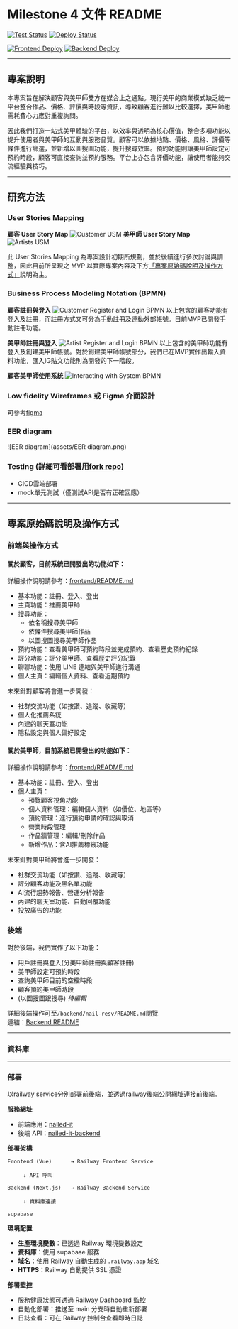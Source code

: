 # Milestone 4 文件 README

[![Test Status](https://github.com/yunn0123/nail-it/actions/workflows/tests.yml/badge.svg)](https://github.com/yunn0123/nail-it/actions/workflows/railway-deploy-test.yml)
[![Deploy Status](https://github.com/yunn0123/nail-it/actions/workflows/railway-deploy-test.yml/badge.svg)](https://github.com/yunn0123/nail-it/actions/workflows/railway-deploy-test.yml)

[![Frontend Deploy](https://img.shields.io/badge/Frontend-Deployed-brightgreen)](https://nail-it-frontend.up.railway.app)
[![Backend Deploy](https://img.shields.io/badge/Backend-Deployed-brightgreen)](https://nail-it-backend.up.railway.app)  


---

## 專案說明
本專案旨在解決顧客與美甲師雙方在媒合上之通點。現行美甲的商業模式缺乏統一平台整合作品、價格、評價與時段等資訊，導致顧客進行難以比較選擇，美甲師也需耗費心力應對重複詢問。

因此我們打造一站式美甲體驗的平台，以效率與透明為核心價值，整合多項功能以提升使用者與美甲師的互動與服務品質。顧客可以依據地點、價格、風格、評價等條件進行篩選，並新增以圖搜圖功能，提升搜尋效率。預約功能則讓美甲師設定可預約時段，顧客可直接查詢並預約服務。平台上亦包含評價功能，讓使用者能夠交流經驗與技巧。

---

## 研究方法
### User Stories Mapping
**顧客 User Story Map**
![Customer USM](assets/UserStoriesMapping/user_story_mapping_customer.png)
**美甲師 User Story Map**
![Artists USM](assets/UserStoriesMapping/user_story_mapping_artist.png)

此 User Stories Mapping 為專案設計初期所規劃，並於後續進行多次討論與調整，因此目前所呈現之 MVP 以實際專案內容及下方[「專案原始碼說明及操作方式」](#專案原始碼說明及操作方式)說明為主。

### Business Process Modeling Notation (BPMN)
**顧客註冊與登入**
![Customer Register and Login BPMN](assets/BPMN/CustomerReg.png)
以上包含的顧客功能有登入及註冊，而註冊方式又可分為手動註冊及連動外部帳號。目前MVP已開發手動註冊功能。

**美甲師註冊與登入**
![Artist Register and Login BPMN](assets/BPMN/ArtistReg.png)
以上包含的美甲師功能有登入及創建美甲師帳號。對於創建美甲師帳號部分，我們已在MVP實作出輸入資料功能，匯入IG貼文功能則為開發的下一階段。

**顧客美甲師使用系統**
![Interacting with System BPMN](assets/BPMN/EnterSystem.png)


### Low fidelity Wireframes 或 Figma 介面設計
可參考[figma](https://www.figma.com/design/Rjf409oAztkTuLwwuXXj2c/SAD-final-project?node-id=0-1&t=IZL3rwFdYMREtpGF-1)
### EER diagram
![EER diagram](assets/EER diagram.png)
### Testing (詳細可看部署用[fork repo](https://github.com/yunn0123/nail-it/actions))
* CICD雲端部署
* mock單元測試（僅測試API是否有正確回應）   
---

## 專案原始碼說明及操作方式

### 前端與操作方式

#### 關於顧客，目前系統已開發出的功能如下：
詳細操作說明請參考：[frontend/README.md](frontend/README.md)

* 基本功能：註冊、登入、登出
* 主頁功能：推薦美甲師
* 搜尋功能：
  * 依名稱搜尋美甲師
  * 依條件搜尋美甲師作品
  * 以圖搜圖搜尋美甲師作品
* 預約功能：查看美甲師可預約時段並完成預約、查看歷史預約紀錄
* 評分功能：評分美甲師、查看歷史評分紀錄
* 聊聊功能：使用 LINE 連結與美甲師進行溝通
* 個人主頁：編輯個人資料、查看近期預約

未來針對顧客將會進一步開發：
* 社群交流功能（如按讚、追蹤、收藏等）
* 個人化推薦系統
* 內建的聊天室功能
* 隱私設定與個人偏好設定

#### 關於美甲師，目前系統已開發出的功能如下：
詳細操作說明請參考：[frontend/README.md](frontend/README.md)

* 基本功能：註冊、登入、登出
* 個人主頁：
   * 預覽顧客視角功能
   * 個人資料管理：編輯個人資料（如價位、地區等）
   * 預約管理：進行預約申請的確認與取消
   * 營業時段管理
   * 作品牆管理：編輯/刪除作品
   * 新增作品：含AI推薦標籤功能

未來針對美甲師將會進一步開發：
* 社群交流功能（如按讚、追蹤、收藏等）
* 評分顧客功能及黑名單功能
* AI流行趨勢報告、營運分析報告
* 內建的聊天室功能、自動回覆功能
* 投放廣告的功能
  
### 後端
對於後端，我們實作了以下功能：  
* 用戶註冊與登入(分美甲師註冊與顧客註冊)  
* 美甲師設定可預約時段  
* 查詢美甲師目前的空檔時段  
* 顧客預約美甲師時段  
* (以圖搜圖跟搜尋) *待編輯*  

詳細後端操作可至`/backend/nail-resv/README.md`閱覽  
連結：[Backend README](https://github.com/Enid1123/nail-it/blob/main/backend/nail-resv/API_DOCS_README.md)

---
### 資料庫

---
### 部署     

以railway service分別部署前後端，並透過railway後端公開網址連接前後端。

**服務網址**
- 前端應用：[nailed-it](https://nail-it-frontend.up.railway.app)
- 後端 API：[nailed-it-backend](https://nail-it-backend.up.railway.app)

**部署架構**
```
Frontend (Vue)      → Railway Frontend Service

     ↓ API 呼叫

Backend (Next.js)   → Railway Backend Service

     ↓ 資料庫連接

supabase
```

**環境配置**
- **生產環境變數**：已透過 Railway 環境變數設定
- **資料庫**：使用 supabase 服務
- **域名**：使用 Railway 自動生成的 `.railway.app` 域名
- **HTTPS**：Railway 自動提供 SSL 憑證

**部署監控**
- 服務健康狀態可透過 Railway Dashboard 監控
- 自動化部署：推送至 main 分支時自動重新部署
- 日誌查看：可在 Railway 控制台查看即時日誌
